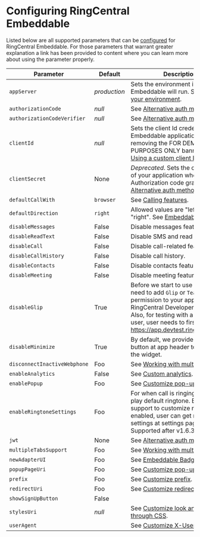 # Configuring RingCentral Embeddable

Listed below are all supported parameters that can be [configured](setting-params.md) for RingCentral Embeddable. For those parameters that warrant greater explanation a link has been provided to content where you can learn more about using the parameter properly. 

<div id="config-table" markdown>

| Parameter | Default | Description |
|-|-|-|
| `appServer` | *production* | Sets the environment in which Embeddable will run. See [Setting your environment](environment.md). |
| `authorizationCode` | *null* | See [Alternative auth methods](../integration/authorization.md). |
| `authorizationCodeVerifier` | *null* | See [Alternative auth methods](../integration/authorization.md). |
| `clientId` | *null* | Sets the client Id credential of your Embeddable application. Useful in removing the FOR DEMO PURPOSES ONLY banner. See [Using a custom client ID](client-id.md). |
| `clientSecret` | None | *Deprecated*. Sets the client secret of your application when using Authorization code grant type. See [Alternative auth methods](../integration/authorization.md). |
| `defaultCallWith` | `browser` | See [Calling features](call-settings.md). |
| `defaultDirection` | `right` | Allowed values are "left" and "right". See [Embeddable Badge](badge.md). |
| `disableMessages` | False | Disable messages feature.  |
| `disableReadText` | False | Disable SMS and read text feature. |
| `disableCall` | False | Disable call-related features. |
| `disableCallHistory` | False | Disable call history. |
| `disableContacts` | False | Disable contacts feature. |
| `disableMeeting` | False | Disable meeting feature. |
| `disableGlip` | True | Before we start to use Glip API, need to add `Glip` or `Team Messaging` permission to your app in RingCentral Developer website. Also, for testing with a sandbox user, user needs to first login to https://app.devtest.ringcentral.com |
| `disableMinimize` | True | By default, we provide Minimize button at app header to minimize the widget. |
| `disconnectInactiveWebphone` | Foo | See [Working with multuple tabs](multiple-tabs.md). |
| `enableAnalytics` | False | See [Custom analytics](../integrations/analytics.md). |
| `enablePopup` | Foo | See [Customize pop-up window](popup-window.md). |
| `enableRingtoneSettings` | Foo | For when call is ringing, app will play default ringtone. But we also support to customize ringtone. By enabled, user can get ringtone settings at settings page. Supported after v1.6.3 |
| `jwt` | None | See [Alternative auth methods](../integration/authorization.md). |
| `multipleTabsSupport` | Foo | See [Working with multuple tabs](multiple-tabs.md). |
| `newAdapterUI` | Foo | See [Embeddable Badge](badge.md). |
| `popupPageUri` | Foo | See [Customize pop-up window](popup-window.md). |
| `prefix` | Foo | See [Customize prefix](prefix.md). |
| `redirectUri` | Foo | See [Customize redirectUri](redirect-uri.md). |
| `showSignUpButton` | False |  |
| `stylesUri` | *null* | See [Customize look and feel through CSS](styles.md). |
| `userAgent` |  | See [Customize X-User-Agent](user-agent.md). |

</div>


